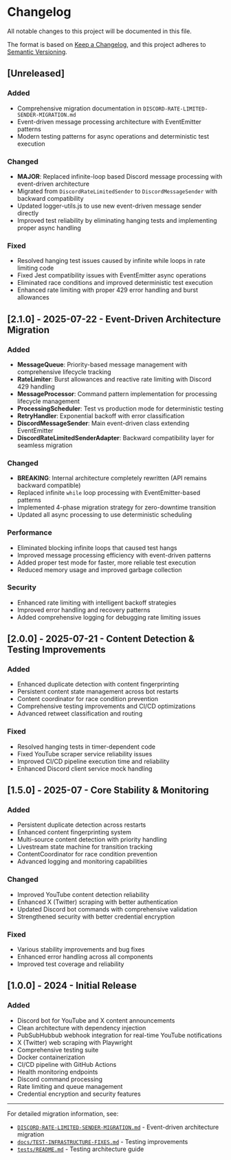 # Changelog

All notable changes to this project will be documented in this file.

The format is based on [Keep a Changelog](https://keepachangelog.com/en/1.0.0/),
and this project adheres to [Semantic Versioning](https://semver.org/spec/v2.0.0.html).

## [Unreleased]

### Added
- Comprehensive migration documentation in `DISCORD-RATE-LIMITED-SENDER-MIGRATION.md`
- Event-driven message processing architecture with EventEmitter patterns
- Modern testing patterns for async operations and deterministic test execution

### Changed
- **MAJOR**: Replaced infinite-loop based Discord message processing with event-driven architecture
- Migrated from `DiscordRateLimitedSender` to `DiscordMessageSender` with backward compatibility
- Updated logger-utils.js to use new event-driven message sender directly
- Improved test reliability by eliminating hanging tests and implementing proper async handling

### Fixed
- Resolved hanging test issues caused by infinite while loops in rate limiting code
- Fixed Jest compatibility issues with EventEmitter async operations
- Eliminated race conditions and improved deterministic test execution
- Enhanced rate limiting with proper 429 error handling and burst allowances

## [2.1.0] - 2025-07-22 - Event-Driven Architecture Migration

### Added
- **MessageQueue**: Priority-based message management with comprehensive lifecycle tracking
- **RateLimiter**: Burst allowances and reactive rate limiting with Discord 429 handling  
- **MessageProcessor**: Command pattern implementation for processing lifecycle management
- **ProcessingScheduler**: Test vs production mode for deterministic testing
- **RetryHandler**: Exponential backoff with error classification
- **DiscordMessageSender**: Main event-driven class extending EventEmitter
- **DiscordRateLimitedSenderAdapter**: Backward compatibility layer for seamless migration

### Changed
- **BREAKING**: Internal architecture completely rewritten (API remains backward compatible)
- Replaced infinite `while` loop processing with EventEmitter-based patterns
- Implemented 4-phase migration strategy for zero-downtime transition
- Updated all async processing to use deterministic scheduling

### Performance
- Eliminated blocking infinite loops that caused test hangs
- Improved message processing efficiency with event-driven patterns
- Added proper test mode for faster, more reliable test execution
- Reduced memory usage and improved garbage collection

### Security
- Enhanced rate limiting with intelligent backoff strategies
- Improved error handling and recovery patterns
- Added comprehensive logging for debugging rate limiting issues

## [2.0.0] - 2025-07-21 - Content Detection & Testing Improvements

### Added
- Enhanced duplicate detection with content fingerprinting
- Persistent content state management across bot restarts
- Content coordinator for race condition prevention
- Comprehensive testing improvements and CI/CD optimizations
- Advanced retweet classification and routing

### Fixed
- Resolved hanging tests in timer-dependent code
- Fixed YouTube scraper service reliability issues
- Improved CI/CD pipeline execution time and reliability
- Enhanced Discord client service mock handling

## [1.5.0] - 2025-07 - Core Stability & Monitoring

### Added
- Persistent duplicate detection across restarts
- Enhanced content fingerprinting system
- Multi-source content detection with priority handling
- Livestream state machine for transition tracking
- ContentCoordinator for race condition prevention
- Advanced logging and monitoring capabilities

### Changed
- Improved YouTube content detection reliability
- Enhanced X (Twitter) scraping with better authentication
- Updated Discord bot commands with comprehensive validation
- Strengthened security with better credential encryption

### Fixed
- Various stability improvements and bug fixes
- Enhanced error handling across all components
- Improved test coverage and reliability

## [1.0.0] - 2024 - Initial Release

### Added
- Discord bot for YouTube and X content announcements
- Clean architecture with dependency injection
- PubSubHubbub webhook integration for real-time YouTube notifications
- X (Twitter) web scraping with Playwright
- Comprehensive testing suite
- Docker containerization
- CI/CD pipeline with GitHub Actions
- Health monitoring endpoints
- Discord command processing
- Rate limiting and queue management
- Credential encryption and security features

---

For detailed migration information, see:
- [`DISCORD-RATE-LIMITED-SENDER-MIGRATION.md`](./DISCORD-RATE-LIMITED-SENDER-MIGRATION.md) - Event-driven architecture migration
- [`docs/TEST-INFRASTRUCTURE-FIXES.md`](./docs/TEST-INFRASTRUCTURE-FIXES.md) - Testing improvements
- [`tests/README.md`](./tests/README.md) - Testing architecture guide